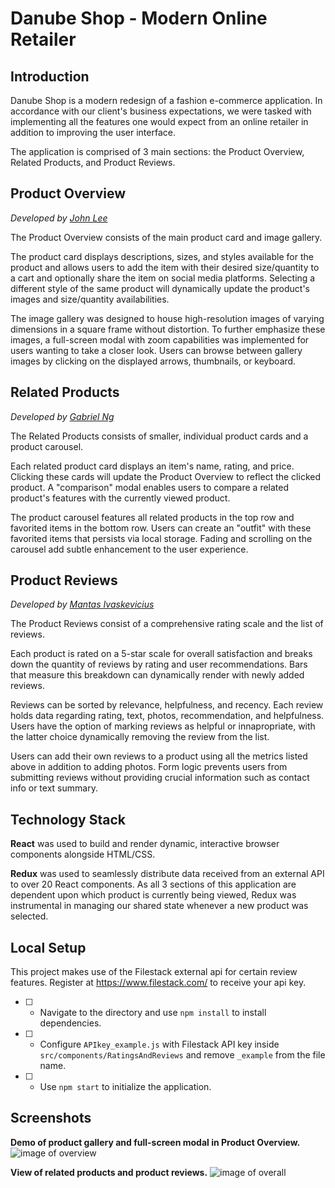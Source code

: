 # Danube Shop - Modern Online Retailer

## Introduction

Danube Shop is a modern redesign of a fashion e-commerce application. In accordance with our client's business expectations, we were tasked with implementing all the features one would expect from an online retailer in addition to improving the user interface.

The application is comprised of 3 main sections: the Product Overview, Related Products, and Product Reviews.

## Product Overview

_Developed by [John Lee](https://github.com/johncyprus)_

The Product Overview consists of the main product card and image gallery.

The product card displays descriptions, sizes, and styles available for the product and allows users to add the item with their desired size/quantity to a cart and optionally share the item on social media platforms. Selecting a different style of the same product will dynamically update the product's images and size/quantity availabilities.

The image gallery was designed to house high-resolution images of varying dimensions in a square frame without distortion. To further emphasize these images, a full-screen modal with zoom capabilities was implemented for users wanting to take a closer look. Users can browse between gallery images by clicking on the displayed arrows, thumbnails, or keyboard.

## Related Products

_Developed by [Gabriel Ng](https://github.com/gabrieln715)_

The Related Products consists of smaller, individual product cards and a product carousel.

Each related product card displays an item's name, rating, and price. Clicking these cards will update the Product Overview to reflect the clicked product. A "comparison" modal enables users to compare a related product's features with the currently viewed product.

The product carousel features all related products in the top row and favorited items in the bottom row. Users can create an "outfit" with these favorited items that persists via local storage. Fading and scrolling on the carousel add subtle enhancement to the user experience.

## Product Reviews

_Developed by [Mantas Ivaskevicius](https://github.com/MantasIK)_

The Product Reviews consist of a comprehensive rating scale and the list of reviews.

Each product is rated on a 5-star scale for overall satisfaction and breaks down the quantity of reviews by rating and user recommendations. Bars that measure this breakdown can dynamically render with newly added reviews.

Reviews can be sorted by relevance, helpfulness, and recency. Each review holds data regarding rating, text, photos, recommendation, and helpfulness. Users have the option of marking reviews as helpful or innapropriate, with the latter choice dynamically removing the review from the list.

Users can add their own reviews to a product using all the metrics listed above in addition to adding photos. Form logic prevents users from submitting reviews without providing crucial information such as contact info or text summary.

## Technology Stack

**React** was used to build and render dynamic, interactive browser components alongside HTML/CSS.

**Redux** was used to seamlessly distribute data received from an external API to over 20 React components. As all 3 sections of this application are dependent upon which product is currently being viewed, Redux was instrumental in managing our shared state whenever a new product was selected.

## Local Setup

This project makes use of the Filestack external api for certain review features.
Register at https://www.filestack.com/ to receive your api key.

- [ ] - Navigate to the directory and use `npm install` to install dependencies.
- [ ] - Configure `APIkey_example.js` with Filestack API key inside `src/components/RatingsAndReviews` and remove `_example` from the file name.
- [ ] - Use `npm start` to initialize the application.

## Screenshots

**Demo of product gallery and full-screen modal in Product Overview.**
![image of overview](./preview/Overview.gif)

**View of related products and product reviews.**
![image of overall](./preview/Overall.gif)

